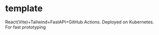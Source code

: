 # template
React(Vite)+Tailwind+FastAPI+GitHub Actions. Deployed on Kubernetes. For fast prototyping
